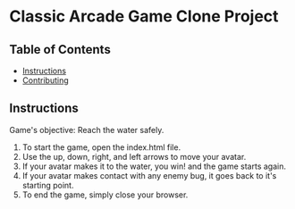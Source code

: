 # Classic Arcade Game Clone Project

## Table of Contents

- [Instructions](#instructions)
- [Contributing](#contributing)

## Instructions

Game's objective: Reach the water safely.

1. To start the game, open the index.html file.
2. Use the up, down, right, and left arrows to move your avatar.
4. If your avatar makes it to the water, you win! and the game starts again.
5. If your avatar makes contact with any enemy bug, it goes back to it's starting point.
6. To end the game, simply close your browser.
